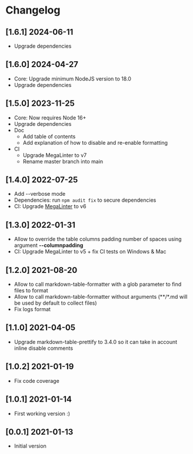 # Changelog

## [1.6.1] 2024-06-11

- Upgrade dependencies

## [1.6.0] 2024-04-27

- Core: Upgrade minimum NodeJS version to 18.0
- Upgrade dependencies

## [1.5.0] 2023-11-25

- Core: Now requires Node 16+
- Upgrade dependencies
- Doc
  - Add table of contents
  - Add explanation of how to disable and re-enable formatting
- CI
  - Upgrade MegaLinter to v7
  - Rename master branch into main

## [1.4.0] 2022-07-25

- Add --verbose mode
- Dependencies: run `npm audit fix` to secure dependencies
- CI: Upgrade [MegaLinter](https://oxsecurity.github.io/megalinter/latest/) to v6

## [1.3.0] 2022-01-31

- Allow to override the table columns padding number of spaces using argument **--columnpadding**
- CI: Upgrade MegaLinter to v5 + fix CI tests on Windows & Mac

## [1.2.0] 2021-08-20

- Allow to call markdown-table-formatter with a glob parameter to find files to format
- Allow to call markdown-table-formatter without arguments (**/*.md will be used by default to collect files)
- Fix logs format

## [1.1.0] 2021-04-05

- Upgrade markdown-table-prettify to 3.4.0 so it can take in account inline disable comments

## [1.0.2] 2021-01-19

- Fix code coverage

## [1.0.1] 2021-01-14

- First working version :)

## [0.0.1] 2021-01-13

- Initial version
